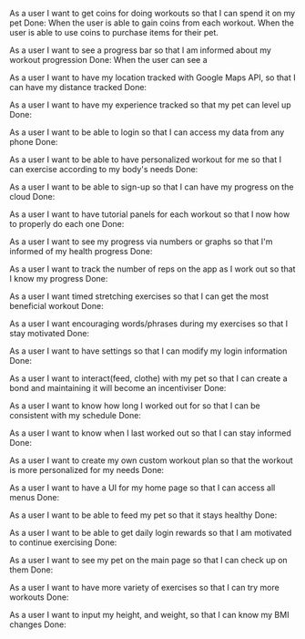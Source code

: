 As a user I want to get coins for doing workouts so that I can spend it on my pet
Done: When the user is able to gain coins from each workout. When the user is able to use coins to purchase items for their pet.

As a user I want to see a progress bar so that I am informed about my workout progression
Done: When the user can see a

As a user I want to have my location tracked with Google Maps API, so that I can have my distance tracked
Done: 

As a user I want to have my experience tracked so that my pet can level up
Done:

As a user I want to be able to login so that I can access my data from any phone
Done:

As a user I want to be able to have personalized workout for me so that I can exercise according to my body's needs
Done:

As a user I want to be able to sign-up so that I can have my progress on the cloud
Done:

As a user I want to have tutorial panels for each workout so that I now how to properly do each one
Done:

As a user I want to see my progress via numbers or graphs so that I'm informed of my health progress
Done:

As a user I want to track the number of reps on the app as I work out so that I know my progress
Done:

As a user I want timed stretching exercises so that I can get the most beneficial workout
Done:

As a user I want encouraging words/phrases during my exercises so that I stay motivated
Done:

As a user I want to have settings so that I can modify my login information
Done:

As a user I want to interact(feed, clothe) with my pet so that I can create a bond and maintaining it will become an incentiviser
Done:

As a user I want to know how long I worked out for so that I can be consistent with my schedule 
Done:

As a user I want to know when I last worked out so that I can stay informed
Done:

As a user I want to create my own custom workout plan so that the workout is more personalized for my needs
Done:

As a user I want to have a UI for my home page so that I can access all menus
Done:

As a user I want to be able to feed my pet so that it stays healthy
Done:

As a user I want to be able to get daily login rewards so that I am motivated to continue exercising
Done:

As a user I want to see my pet on the main page so that I can check up on them
Done:

As a user I want to have more variety of exercises so that I can try more workouts
Done:

As a user I want to input my height, and weight, so that I can know my BMI changes
Done:

